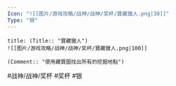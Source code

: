```yaml
---
Icon: "![[图片/游戏攻略/战神/战神/奖杯/寶藏獵人.png|30]]"
Type: "银"
---
```

```ad-common-silver-trophy
title: (Title:: "寶藏獵人")
![[图片/游戏攻略/战神/战神/奖杯/寶藏獵人.png|100]]

(Comment:: "使用藏寶圖找出所有的挖掘地點")
```

#战神/战神/奖杯 #奖杯 #银
